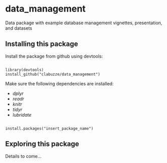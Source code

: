 # data_management
Data package with example database management vignettes, presentation, and datasets

## Installing this package

Install the package from github using devtools:

```{r}

library(devtools)
install_github("clabuzze/data_management")

```

Make sure the following dependencies are installed:
- *dplyr*
- *readr*
- *knitr*
- *tidyr*
- *lubridate*

```{r}

install.packages("insert_package_name")

```

## Exploring this package

Details to come...
